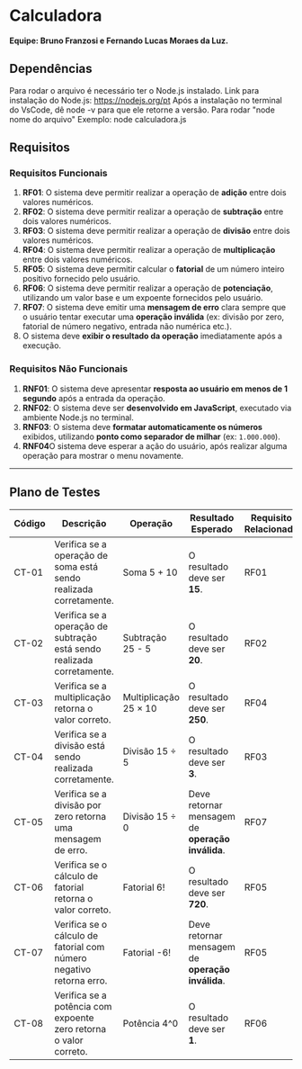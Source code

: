 # Calculadora

**Equipe: Bruno Franzosi e Fernando Lucas Moraes da Luz.**

## Dependências 
Para rodar o arquivo é necessário ter o Node.js instalado.
Link para instalação do Node.js: https://nodejs.org/pt
Após a instalação no terminal do VsCode, dê node -v para que ele retorne a versão.
Para rodar "node nome do arquivo" Exemplo: node calculadora.js


## Requisitos

### Requisitos Funcionais

1. **RF01**: O sistema deve permitir realizar a operação de **adição** entre dois valores numéricos.
2. **RF02**: O sistema deve permitir realizar a operação de **subtração** entre dois valores numéricos.
3. **RF03**: O sistema deve permitir realizar a operação de **divisão** entre dois valores numéricos.
4. **RF04**: O sistema deve permitir realizar a operação de **multiplicação** entre dois valores numéricos.
5. **RF05**: O sistema deve permitir calcular o **fatorial** de um número inteiro positivo fornecido pelo usuário.
6. **RF06**: O sistema deve permitir realizar a operação de **potenciação**, utilizando um valor base e um expoente fornecidos pelo usuário.
7. **RF07**: O sistema deve emitir uma **mensagem de erro** clara sempre que o usuário tentar executar uma **operação inválida** (ex: divisão por zero, fatorial de número negativo, entrada não numérica etc.).
8. O sistema deve **exibir o resultado da operação** imediatamente após a execução.


### Requisitos Não Funcionais

1. **RNF01**: O sistema deve apresentar **resposta ao usuário em menos de 1 segundo** após a entrada da operação.
2. **RNF02**: O sistema deve ser **desenvolvido em JavaScript**, executado via ambiente Node.js no terminal.
3. **RNF03**: O sistema deve **formatar automaticamente os números** exibidos, utilizando **ponto como separador de milhar** (ex: `1.000.000`).
4. **RNF04**O sistema deve esperar a ação do usuário, após realizar alguma operação para mostrar o menu novamente.

---

## Plano de Testes

| Código  | Descrição                                                                 | Operação     | Resultado Esperado                          | Requisito Relacionado |
|---------|---------------------------------------------------------------------------|--------------|---------------------------------------------|------------------------|
| CT-01   | Verifica se a operação de soma está sendo realizada corretamente.         | Soma 5 + 10   | O resultado deve ser **15**.                 | RF01                  |
| CT-02   | Verifica se a operação de subtração está sendo realizada corretamente.    | Subtração 25 - 5 | O resultado deve ser **20**.             | RF02                  |
| CT-03   | Verifica se a multiplicação retorna o valor correto.                      | Multiplicação 25 × 10 | O resultado deve ser **250**.        | RF04                  |
| CT-04   | Verifica se a divisão está sendo realizada corretamente.                  | Divisão 15 ÷ 5 | O resultado deve ser **3**.              | RF03                  |
| CT-05   | Verifica se a divisão por zero retorna uma mensagem de erro.              | Divisão 15 ÷ 0 | Deve retornar mensagem de **operação inválida**. | RF07          |
| CT-06   | Verifica se o cálculo de fatorial retorna o valor correto.                | Fatorial 6!   | O resultado deve ser **720**.                | RF05                  |
| CT-07   | Verifica se o cálculo de fatorial com número negativo retorna erro.       | Fatorial -6!  | Deve retornar mensagem de **operação inválida**. | RF05          |
| CT-08   | Verifica se a potência com expoente zero retorna o valor correto.         | Potência 4^0  | O resultado deve ser **1**.                  | RF06                  |

